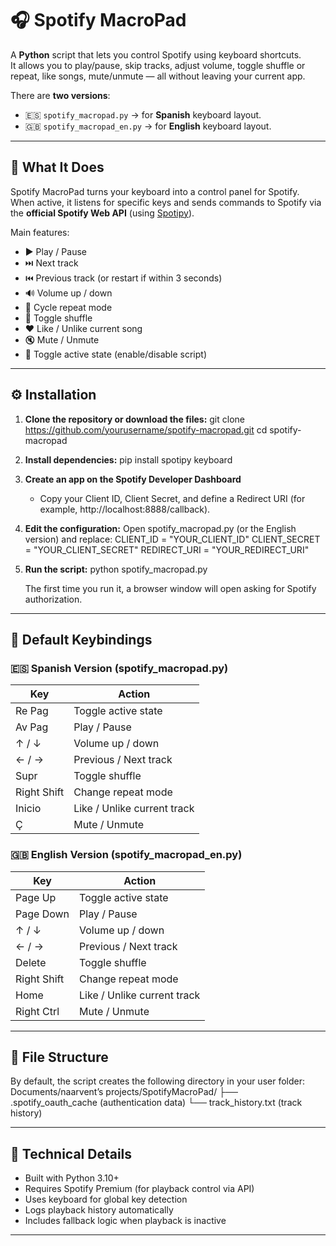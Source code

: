 # 🎧 Spotify MacroPad

A **Python** script that lets you control Spotify using keyboard shortcuts.  
It allows you to play/pause, skip tracks, adjust volume, toggle shuffle or repeat, like songs, mute/unmute — all without leaving your current app.

There are **two versions**:
- 🇪🇸 `spotify_macropad.py` → for **Spanish** keyboard layout.  
- 🇬🇧 `spotify_macropad_en.py` → for **English** keyboard layout.

---

## 🧠 What It Does

Spotify MacroPad turns your keyboard into a control panel for Spotify.  
When active, it listens for specific keys and sends commands to Spotify via the **official Spotify Web API** (using [Spotipy](https://spotipy.readthedocs.io/)).

Main features:
- ▶️ Play / Pause  
- ⏭️ Next track  
- ⏮️ Previous track (or restart if within 3 seconds)  
- 🔊 Volume up / down  
- 🔁 Cycle repeat mode  
- 🔀 Toggle shuffle  
- ❤️ Like / Unlike current song  
- 🔇 Mute / Unmute  
- 🔘 Toggle active state (enable/disable script)

---

## ⚙️ Installation

1. **Clone the repository or download the files:**
   git clone https://github.com/yourusername/spotify-macropad.git
   cd spotify-macropad

2. **Install dependencies:**
   pip install spotipy keyboard

3. **Create an app on the Spotify Developer Dashboard**  
   - Copy your Client ID, Client Secret, and define a Redirect URI (for example, http://localhost:8888/callback).

4. **Edit the configuration:**
   Open spotify_macropad.py (or the English version) and replace:
   CLIENT_ID = "YOUR_CLIENT_ID"
   CLIENT_SECRET = "YOUR_CLIENT_SECRET"
   REDIRECT_URI = "YOUR_REDIRECT_URI"

5. **Run the script:**
   python spotify_macropad.py

   The first time you run it, a browser window will open asking for Spotify authorization.

---

## 🎹 Default Keybindings

### 🇪🇸 Spanish Version (spotify_macropad.py)
Key | Action
----|--------
Re Pag | Toggle active state
Av Pag | Play / Pause
↑ / ↓ | Volume up / down
← / → | Previous / Next track
Supr | Toggle shuffle
Right Shift | Change repeat mode
Inicio | Like / Unlike current track
Ç | Mute / Unmute

### 🇬🇧 English Version (spotify_macropad_en.py)
Key | Action
----|--------
Page Up | Toggle active state
Page Down | Play / Pause
↑ / ↓ | Volume up / down
← / → | Previous / Next track
Delete | Toggle shuffle
Right Shift | Change repeat mode
Home | Like / Unlike current track
Right Ctrl | Mute / Unmute

---

## 💾 File Structure

By default, the script creates the following directory in your user folder:
Documents/naarvent’s projects/SpotifyMacroPad/
 ├── .spotify_oauth_cache     (authentication data)
 └── track_history.txt        (track history)

---

## 🧩 Technical Details

- Built with Python 3.10+
- Requires Spotify Premium (for playback control via API)
- Uses keyboard for global key detection
- Logs playback history automatically
- Includes fallback logic when playback is inactive

---
